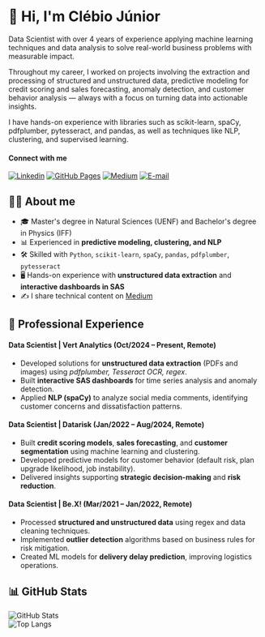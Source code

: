 # 👋 Hi, I'm Clébio Júnior

Data Scientist with over 4 years of experience applying machine learning techniques and data analysis to solve real-world business problems with measurable impact.

Throughout my career, I worked on projects involving the extraction and processing of structured and unstructured data, predictive modeling for credit scoring and sales forecasting, anomaly detection, and customer behavior analysis — always with a focus on turning data into actionable insights.

I have hands-on experience with libraries such as scikit-learn, spaCy, pdfplumber, pytesseract, and pandas, as well as techniques like NLP, clustering, and supervised learning.

#### Connect with me
[![Linkedin](https://img.shields.io/badge/LinkedIn-blue?style=flat&logo=linkedin&logoColor=white)](https://linkedin.com/in/clebiojunior)
[![GitHub Pages](https://img.shields.io/badge/Portfólio-000?style=flat&logo=github&logoColor=white)](https://juniorcl.github.io)
[![Medium](https://img.shields.io/badge/Blog%20no%20Medium-black?style=flat&logo=medium&logoColor=white)](https://medium.com/@juniorcl)
[![E-mail](https://img.shields.io/badge/Email-D14836?style=flat&logo=gmail&logoColor=white)](mailto:seuemail@exemplo.com)

## 👨‍💻 About me
- 🎓 Master's degree in Natural Sciences (UENF) and Bachelor's degree in Physics (IFF)  
- 📊 Experienced in **predictive modeling, clustering, and NLP**  
- 🛠️ Skilled with `Python`, `scikit-learn`, `spaCy`, `pandas`, `pdfplumber`, `pytesseract`  
- 🖥️ Hands-on experience with **unstructured data extraction** and **interactive dashboards in SAS**  
- ✍️ I share technical content on [Medium](https://medium.com/@juniorcl)

## 💼 Professional Experience

#### Data Scientist | Vert Analytics (Oct/2024 – Present, Remote)

* Developed solutions for **unstructured data extraction** (PDFs and images) using *pdfplumber, Tesseract OCR, regex*.
* Built **interactive SAS dashboards** for time series analysis and anomaly detection.
* Applied **NLP (spaCy)** to analyze social media comments, identifying customer concerns and dissatisfaction patterns.

#### Data Scientist | Datarisk (Jan/2022 – Aug/2024, Remote)

* Built **credit scoring models**, **sales forecasting**, and **customer segmentation** using machine learning and clustering.
* Developed predictive models for customer behavior (default risk, plan upgrade likelihood, job instability).
* Delivered insights supporting **strategic decision-making** and **risk reduction**.

#### Data Scientist | Be.X! (Mar/2021 – Jan/2022, Remote)

* Processed **structured and unstructured data** using regex and data cleaning techniques.
* Implemented **outlier detection** algorithms based on business rules for risk mitigation.
* Created ML models for **delivery delay prediction**, improving logistics operations.

## 📊 GitHub Stats

![GitHub Stats](https://github-readme-stats.vercel.app/api?username=juniorcl&show_icons=true&theme=tokyonight)  
![Top Langs](https://github-readme-stats.vercel.app/api/top-langs/?username=juniorcl&layout=compact&theme=tokyonight)
